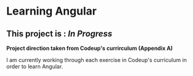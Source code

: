 # Learning Angular

## This project is : *In Progress*

**Project direction taken from Codeup's currirculum (Appendix A)** 

I am currently working through each exercise in Codeup's curriculum in order to learn Angular.
